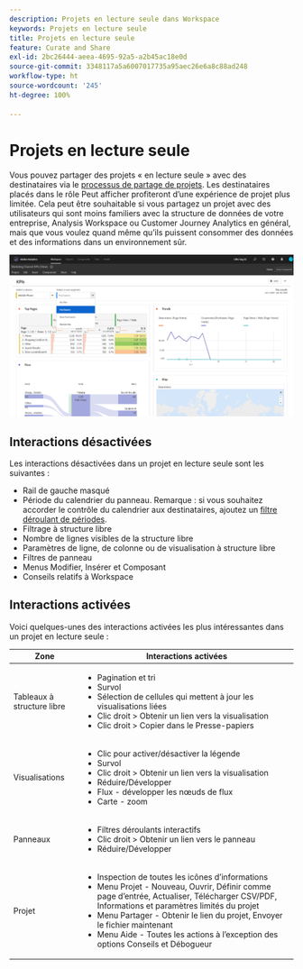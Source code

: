 ```yaml
---
description: Projets en lecture seule dans Workspace
keywords: Projets en lecture seule
title: Projets en lecture seule
feature: Curate and Share
exl-id: 2bc26444-aeea-4695-92a5-a2b45ac18e0d
source-git-commit: 3348117a5a6007017735a95aec26e6a8c88ad248
workflow-type: ht
source-wordcount: '245'
ht-degree: 100%

---
```


# Projets en lecture seule

Vous pouvez partager des projets « en lecture seule » avec des destinataires via le [processus de partage de projets](/help/analysis-workspace/curate-share/share-projects.md). Les destinataires placés dans le rôle Peut afficher profiteront d’une expérience de projet plus limitée. Cela peut être souhaitable si vous partagez un projet avec des utilisateurs qui sont moins familiers avec la structure de données de votre entreprise, Analysis Workspace ou Customer Journey Analytics en général, mais que vous voulez quand même qu’ils puissent consommer des données et des informations dans un environnement sûr.

![](assets/view-only-project.png)

## Interactions désactivées

Les interactions désactivées dans un projet en lecture seule sont les suivantes :

* Rail de gauche masqué
* Période du calendrier du panneau. Remarque : si vous souhaitez accorder le contrôle du calendrier aux destinataires, ajoutez un [filtre déroulant de périodes](https://experienceleague.adobe.com/docs/analytics-learn/tutorials/analysis-workspace/using-panels/using-drop-down-filters.html?lang=fr).
* Filtrage à structure libre
* Nombre de lignes visibles de la structure libre
* Paramètres de ligne, de colonne ou de visualisation à structure libre
* Filtres de panneau
* Menus Modifier, Insérer et Composant
* Conseils relatifs à Workspace

## Interactions activées

Voici quelques-unes des interactions activées les plus intéressantes dans un projet en lecture seule :

| Zone | Interactions activées |
| --- | --- |
| Tableaux à structure libre | <ul><li>Pagination et tri</li><li>Survol</li><li>Sélection de cellules qui mettent à jour les visualisations liées</li><li>Clic droit > Obtenir un lien vers la visualisation</li><li>Clic droit > Copier dans le Presse-papiers</li></ul> |
| Visualisations | <ul><li>Clic pour activer/désactiver la légende</li><li>Survol</li><li>Clic droit > Obtenir un lien vers la visualisation</li><li>Réduire/Développer</li><li>Flux - développer les nœuds de flux</li><li>Carte - zoom</li></ul> |
| Panneaux | <ul><li>Filtres déroulants interactifs</li><li>Clic droit > Obtenir un lien vers le panneau</li><li>Réduire/Développer</li></ul> |
| Projet | <ul><li>Inspection de toutes les icônes d’informations</li><li>Menu Projet - Nouveau, Ouvrir, Définir comme page d’entrée, Actualiser, Télécharger CSV/PDF, Informations et paramètres limités du projet</li><li>Menu Partager - Obtenir le lien du projet, Envoyer le fichier maintenant</li><li>Menu Aide - Toutes les actions à l’exception des options Conseils et Débogueur</li></ul> |
